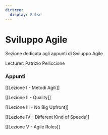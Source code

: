```yaml
---
dirtree:
  display: False
---
```


# Sviluppo Agile

Sezione dedicata agli appunti di Sviluppo Agile

Lecturer: Patrizio Pelliccione

### Appunti

[[Lezione I - Metodi Agili]]

[[Lezione II - Quality]]

[[Lezione III - No Big Upfront]]

[[Lezione IV - Different Kind of Speeds]]

[[Lezione V - Agile Roles]]
